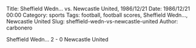 Title: Sheffield Wedn… vs. Newcastle United, 1986/12/21
Date: 1986/12/21 00:00
Category: sports
Tags: football, football scores, Sheffield Wedn…, Newcastle United
Slug: sheffield-wedn-vs-newcastle-united
Author: carbonero


Sheffield Wedn… 2 - 0 Newcastle United

